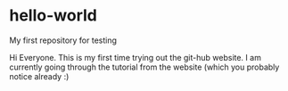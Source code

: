 # hello-world
My first repository for testing

Hi Everyone. This is my first time trying out the git-hub website. I am currently going through the tutorial from the website (which you probably notice already :)
